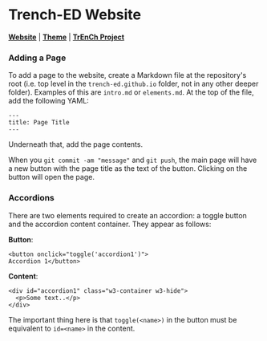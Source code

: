 # Trench-ED Website
[**Website**](https://trench-ed.github.io) | [**Theme**](https://html5up.net/) | [**TrEnCh Project**](https://trenchproject.github.io/)

### Adding a Page

To add a page to the website, create a Markdown file at the repository's root (i.e. top level in the `trench-ed.github.io` folder, not in any other deeper folder). Examples of this are `intro.md` or `elements.md`. At the top of the file, add the following YAML:

```
---
title: Page Title
---
```

Underneath that, add the page contents.

When you `git commit -am "message"` and `git push`, the main page will have a new button with the page title as the text of the button. Clicking on the button will open the page.

### Accordions

There are two elements required to create an accordion: a toggle button and the accordion content container. They appear as follows:

**Button**:
```
<button onclick="toggle('accordion1')">
Accordion 1</button>
```
**Content**:
```
<div id="accordion1" class="w3-container w3-hide">
  <p>Some text..</p>
</div>
```

The important thing here is that `toggle(<name>)` in the button must be equivalent to `id=<name>` in the content.
